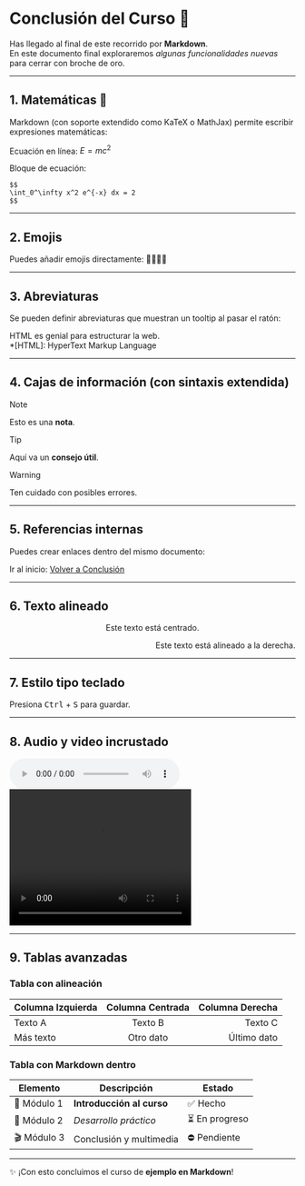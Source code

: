 # Conclusión del Curso 🎉

Has llegado al final de este recorrido por **Markdown**.  
En este documento final exploraremos *algunas funcionalidades nuevas* para cerrar con broche de oro.

---

## 1. Matemáticas 🧮

Markdown (con soporte extendido como KaTeX o MathJax) permite escribir expresiones matemáticas:

Ecuación en línea: $E = mc^2$  

Bloque de ecuación:

    $$
    \int_0^\infty x^2 e^{-x} dx = 2
    $$

---

## 2. Emojis

Puedes añadir emojis directamente: 🚀🔥💡✅  

---

## 3. Abreviaturas

Se pueden definir abreviaturas que muestran un tooltip al pasar el ratón:

HTML es genial para estructurar la web.  
*[HTML]: HyperText Markup Language

---

## 4. Cajas de información (con sintaxis extendida)

> [!NOTE]  
> Esto es una **nota**.

> [!TIP]  
> Aquí va un **consejo útil**.

> [!WARNING]  
> Ten cuidado con posibles errores.

---

## 5. Referencias internas

Puedes crear enlaces dentro del mismo documento:  

Ir al inicio: [Volver a Conclusión](#conclusión-del-curso-🎉)  

---

## 6. Texto alineado

<p align="center">Este texto está centrado.</p>  
<p align="right">Este texto está alineado a la derecha.</p>

---

## 7. Estilo tipo teclado

Presiona <kbd>Ctrl</kbd> + <kbd>S</kbd> para guardar.  

---

## 8. Audio y video incrustado

<audio controls>
  <source src="https://www.soundhelix.com/examples/mp3/SoundHelix-Song-1.mp3" type="audio/mpeg">
  Tu navegador no soporta audio en HTML5.
</audio>

<video width="320" height="240" controls>
  <source src="https://www.w3schools.com/html/mov_bbb.mp4" type="video/mp4">
  Tu navegador no soporta video en HTML5.
</video>

---

## 9. Tablas avanzadas

### Tabla con alineación
| Columna Izquierda | Columna Centrada | Columna Derecha |
|:------------------|:----------------:|----------------:|
| Texto A           | Texto B          | Texto C         |
| Más texto         | Otro dato        | Último dato     |

### Tabla con Markdown dentro
| Elemento | Descripción                  | Estado   |
|----------|------------------------------|----------|
| 🚀 Módulo 1 | **Introducción al curso**   | ✅ Hecho |
| 🔧 Módulo 2 | *Desarrollo práctico*       | ⏳ En progreso |
| 🎬 Módulo 3 | Conclusión y multimedia     | ⛔ Pendiente |

---

✨ ¡Con esto concluimos el curso de **ejemplo en Markdown**!